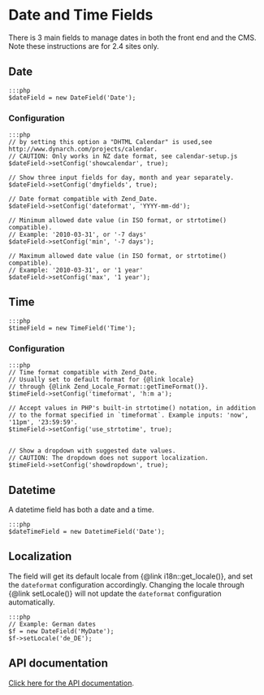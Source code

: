 # Date and Time Fields

There is 3 main fields to manage dates in both the front end and the CMS. Note these instructions are for 2.4 sites
only.

## Date

	:::php
	$dateField = new DateField('Date');


### Configuration

	:::php
	// by setting this option a "DHTML Calendar" is used,see http://www.dynarch.com/projects/calendar.
	// CAUTION: Only works in NZ date format, see calendar-setup.js
	$dateField->setConfig('showcalendar', true); 
	
	// Show three input fields for day, month and year separately.
	$dateField->setConfig('dmyfields', true); 
	
	// Date format compatible with Zend_Date.
	$dateField->setConfig('dateformat', 'YYYY-mm-dd');
	
	// Minimum allowed date value (in ISO format, or strtotime() compatible). 
	// Example: '2010-03-31', or '-7 days'
	$dateField->setConfig('min', '-7 days');
	
	// Maximum allowed date value (in ISO format, or strtotime() compatible).
	// Example: '2010-03-31', or '1 year'
	$dateField->setConfig('max', '1 year');


## Time

	:::php
	$timeField = new TimeField('Time');


###  Configuration 

	:::php
	// Time format compatible with Zend_Date.
	// Usually set to default format for {@link locale}
	// through {@link Zend_Locale_Format::getTimeFormat()}.
	$timeField->setConfig('timeformat', 'h:m a');
	
	// Accept values in PHP's built-in strtotime() notation, in addition
	// to the format specified in `timeformat`. Example inputs: 'now', '11pm', '23:59:59'.
	$timeField->setConfig('use_strtotime', true);
	
	
	// Show a dropdown with suggested date values.
	// CAUTION: The dropdown does not support localization.
	$timeField->setConfig('showdropdown', true);


## Datetime

A datetime field has both a date and a time.

	:::php
	$dateTimeField = new DatetimeField('Date');


## Localization

The field will get its default locale from {@link i18n::get_locale()}, and set the `dateformat` configuration
accordingly. Changing the locale through {@link setLocale()} will not update the  `dateformat` configuration
automatically.

	:::php
	// Example: German dates
	$f = new DateField('MyDate');
	$f->setLocale('de_DE');



## API documentation

[Click here for the API documentation](http://api.silverstripe.org/trunk/forms/fields-datetime/DateField.html).

